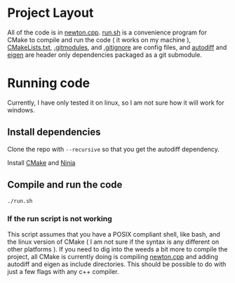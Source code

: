 # Project Layout

All of the code is in [newton.cpp](auto.cpp). [run.sh](run.sh) is a convenience program for CMake to compile and run the code ( it works on my machine ), [CMakeLists.txt](CMakeLists.txt), [.gitmodules](.gitmodules), and [.gitignore](.gitignore) are config files, and [autodiff](autodiff) and [eigen](eigen) are header only dependencies packaged as a git submodule.

# Running code

Currently, I have only tested it on linux, so I am not sure how it will work for windows.

## Install dependencies

Clone the repo with `--recursive` so that you get the autodiff dependency.

Install [CMake](https://cmake.org/) and [Ninja](https://ninja-build.org/)

## Compile and run the code

```bash
./run.sh
```

### If the run script is not working

This script assumes that you have a POSIX compliant shell, like bash, and the linux version of CMake ( I am not sure if the syntax is any different on other platforms ). If you need to dig into the weeds a bit more to compile the project, all CMake is currently doing is compiling [newton.cpp](newton.cpp) and adding autodiff and eigen as include directories. This should be possible to do with just a few flags with any c++ compiler.
